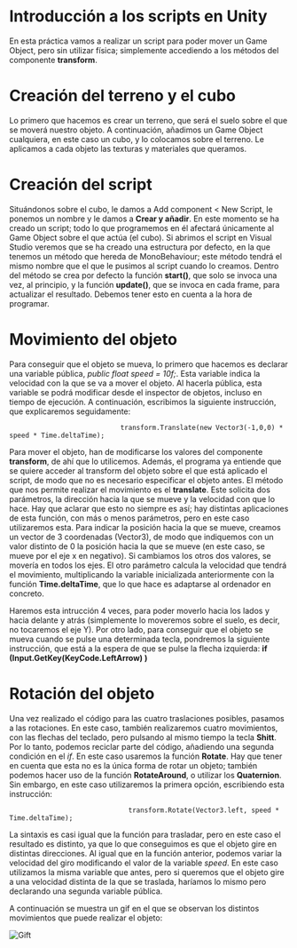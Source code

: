 # Introducción a los scripts en Unity
En esta práctica vamos a realizar un script para poder mover un Game Object, pero sin utilizar física; simplemente accediendo a los métodos del componente **transform**. 
# Creación del terreno y el cubo
Lo primero que hacemos es crear un terreno, que será el suelo sobre el que se moverá nuestro objeto. A continuación, añadimos un Game Object cualquiera, en este caso un cubo, y lo colocamos sobre el terreno. Le aplicamos a cada objeto las texturas y materiales que queramos. 
# Creación del script
Situándonos sobre el cubo, le damos a Add component < New Script, le ponemos un nombre y le damos a **Crear y añadir**. En este momento se ha creado un script; todo lo que programemos en él afectará únicamente al Game Object sobre el que actúa (el cubo). Si abrimos el script en Visual Studio veremos que se ha creado una estructura por defecto, en la que tenemos un método que hereda de MonoBehaviour; este método tendrá el mismo nombre que el que le pusimos al script cuando lo creamos. Dentro del método se crea por defecto la función **start()**, que solo se invoca una vez, al principio, y la función **update()**, que se invoca en cada frame, para actualizar el resultado. Debemos tener esto en cuenta a la hora de programar. 
# Movimiento del objeto
Para conseguir que el objeto se mueva, lo primero que hacemos es declarar una variable pública, _public float speed = 10f;_. Esta variable indica la velocidad con la que se va a mover el objeto. Al hacerla pública, esta variable se podrá modificar desde el inspector de objetos, incluso en tiempo de ejecución. A continuación, escribimos la siguiente instrucción, que explicaremos seguidamente:

                                transform.Translate(new Vector3(-1,0,0) * speed * Time.deltaTime);  
            
Para mover el objeto, han de modificarse los valores del componente **transform**, de ahí que lo utilicemos. Además, el programa ya entiende que se quiere acceder al transform del objeto sobre el que está aplicado el script, de modo que no es necesario especificar el objeto antes. El método que nos permite realizar el movimiento es el **translate**. Este solicita dos parámetros, la dirección hacia la que se mueve y la velocidad con que lo hace. Hay que aclarar que esto no siempre es así; hay distintas aplicaciones de esta función, con más o menos parámetros, pero en este caso utilizaremos esta. Para indicar la posición hacia la que se mueve, creamos un vector de 3 coordenadas (Vector3), de modo que indiquemos con un valor distinto de 0 la posición hacia la que se mueve (en este caso, se mueve por el eje x en negativo). Si cambiamos los otros dos valores, se movería en todos los ejes. El otro parámetro calcula la velocidad que tendrá el movimiento, multiplicando la variable inicializada anteriormente con la función **Time.deltaTime**, que lo que hace es adaptarse al ordenador en concreto.      

  Haremos esta intrucción 4 veces, para poder moverlo hacia los lados y hacia delante y atrás (simplemente lo moveremos sobre el suelo, es decir, no tocaremos el eje Y). Por otro lado, para conseguir que el objeto se mueva cuando se pulse una determinada tecla, pondremos la siguiente instrucción, que está a la espera de que se pulse la flecha izquierda:        **if (Input.GetKey(KeyCode.LeftArrow) )**
# Rotación del objeto
Una vez realizado el código para las cuatro traslaciones posibles, pasamos a las rotaciones. En este caso, también realizaremos cuatro movimientos, con las flechas del teclado, pero pulsando al mismo tiempo la tecla **Shitt**. Por lo tanto, podemos reciclar parte del código, añadiendo una segunda condición en el _if_. En este caso usaremos la función **Rotate**. Hay que tener en cuenta que esta no es la única forma de rotar un objeto; también podemos hacer uso de la función **RotateAround**, o utilizar los **Quaternion**. Sin embargo, en este caso utilizaremos la primera opción, escribiendo esta instrucción:

                                  transform.Rotate(Vector3.left, speed * Time.deltaTime);
                                  
La sintaxis es casi igual que la función para trasladar, pero en este caso el resultado es distinto, ya que lo que conseguimos es que el objeto gire en distintas direcciones. Al igual que en la función anterior, podemos variar la velocidad del giro modificando el valor de la variable _speed_. En este caso utilizamos la misma variable que antes, pero si queremos que el objeto gire a una velocidad distinta de la que se traslada, haríamos lo mismo pero declarando una segunda variable pública. 

A continuación se muestra un gif en el que se observan los distintos movimientos que puede realizar el objeto:

![Gift](https://github.com/alu0101048239/InterfacesInteligentes/blob/master/Practica02/gift.gif)
                                  




